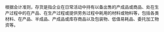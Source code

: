 根据会计准则，存货是指企业在日常活动中持有以备出售的产成品或商品、处在生产过程中的在产品、在生产过程或提供劳务过程中耗用的材料或物料等，包括各类材料、在产品、半成品、产成品或库存商品以及包装物、低值易耗品、委托加工物资等。